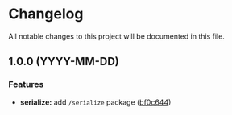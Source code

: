 # Changelog

All notable changes to this project will be documented in this file.

## 1.0.0 (YYYY-MM-DD)

### Features

- **serialize:** add `/serialize` package ([bf0c644](https://github.com/josh-development/utilities/commit/bf0c5440a1607494de836be37f36fbe2ee9d23b7))
